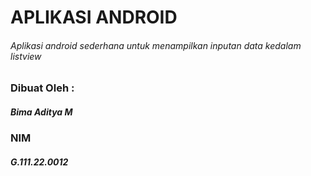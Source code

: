 # APLIKASI ANDROID
###### Aplikasi android sederhana untuk menampilkan inputan data kedalam listview

### Dibuat Oleh :
##### Bima Aditya M
### NIM
##### G.111.22.0012
